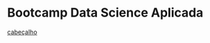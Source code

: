 # Bootcamp Data Science Aplicada

[cabeçalho](https://github.com/GabrielMedeiros32/Bootcamp_Data_Science/blob/d2649aa0ff5095afd6a707753d8ab31d3e8cfda7/Outros/banner.png)

